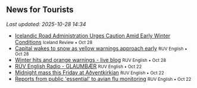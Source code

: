 ## News for Tourists

*Last updated: 2025-10-28 14:34*

- <a href="https://www.icelandreview.com/news/icelandic-road-administration-urges-caution-amid-early-winter-conditions/" target="_blank">Icelandic Road Administration Urges Caution Amid Early Winter Conditions</a> <small>Iceland Review • Oct 28</small>
- <a href="https://www.ruv.is/english/2025-10-28-capital-wakes-to-snow-as-yellow-warnings-approach-early-457302/" target="_blank">Capital wakes to snow as yellow warnings approach early</a> <small>RUV English • Oct 28</small>
- <a href="https://www.ruv.is/english/2025-10-28-winter-hits-and-orange-warnings-live-blog-457337/" target="_blank">Winter hits and orange warnings - live blog</a> <small>RUV English • Oct 28</small>
- <a href="https://www.ruv.is/english/2025-10-22-ruv-english-radio-glaumbaer-456882/" target="_blank">RÚV English Radio - GLAUMBÆR</a> <small>RUV English • Oct 22</small>
- <a href="https://www.ruv.is/english/2025-10-22-midnight-mass-this-friday-at-adventkirkjan-456856/" target="_blank">Midnight mass this Friday at Aðventkirkjan</a> <small>RUV English • Oct 22</small>
- <a href="https://www.ruv.is/english/2025-10-22-reports-from-public-essential-to-avian-flu-monitoring-456833/" target="_blank">Reports from public &#x27;essential&#x27; to avian flu monitoring</a> <small>RUV English • Oct 22</small>
